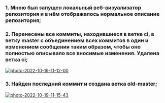 ### 1. Мною был запущен локальный веб-визуализатор репозитория и в нём отображалось нормальное описание репозитория; ###

### 2. Перенесены все коммиты, находившиеся в ветке ci, в ветку master с объединением всех коммитов в один и изменением сообщения таким образом, чтобы оно полностью описывало все вносимые изменения. Удалена ветка ci; ###

<a href="https://ibb.co/HD7W69x"><img src="https://i.ibb.co/XZXh1G3/photo-2022-10-19-11-12-00.jpg" alt="photo-2022-10-19-11-12-00" border="0"></a>

### 3. Найден последний коммит и создана ветка old-master; ###

<a href="https://ibb.co/jRvDGTS"><img src="https://i.ibb.co/WtWfF6L/photo-2022-10-19-11-15-43.jpg" alt="photo-2022-10-19-11-15-43" border="0"></a>